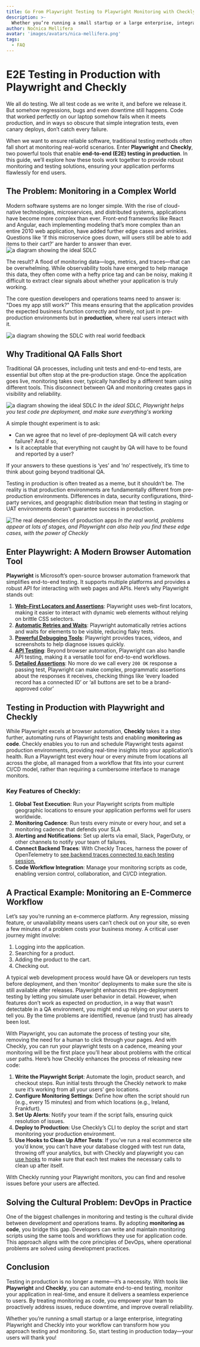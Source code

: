 ```yaml
---
title: Go From Playwright Testing to Playwright Monitoring with Checkly
description: >-
  Whether you’re running a small startup or a large enterprise, integrating Playwright and Checkly into your workflow can transform how you approach testing and monitoring. So, start testing in production today—your users will thank you!
author: Nočnica Mellifera
avatar: 'images/avatars/nica-mellifera.png'
tags:
  - FAQ
---
```

# E2E Testing in Production with Playwright and Checkly

We all do testing. We all test code as we write it, and before we release it. But somehow regressions, bugs and even downtime still happens. Code that worked perfectly on our laptop somehow fails when it meets production, and in ways so obscure that simple integration tests, even canary deploys, don’t catch every failure.

When we want to ensure reliable software, traditional testing methods often fall short at monitoring real-world scenarios. Enter **Playwright** and **Checkly**, two powerful tools that enable **end-to-end (E2E) testing in production**. In this guide, we’ll explore how these tools work together to provide robust monitoring and testing solutions, ensuring your application performs flawlessly for end users.

## The Problem: Monitoring in a Complex World

Modern software systems are no longer simple. With the rise of cloud-native technologies, microservices, and distributed systems, applications have become more complex than ever. Front-end frameworks like React and Angular, each implementing modeling that’s more complex than an entire 2010 web application, have added further edge cases and wrinkles. Questions like ‘if this microservice goes down, will users still be able to add items to their cart?’ are harder to answer than ever.
![a diagram showing the ideal SDLC](/guides/images/testing-to-monitoring-01.png)


The result? A flood of monitoring data—logs, metrics, and traces—that can be overwhelming. While observability tools have emerged to help manage this data, they often come with a hefty price tag and can be noisy, making it difficult to extract clear signals about whether your application is truly working.

The core question developers and operations teams need to answer is: "Does my app still work?" This means ensuring that the application provides the expected business function correctly and timely, not just in pre-production environments but in **production**, where real users interact with it.

![a diagram showing the SDLC with real world feedback](/guides/images/testing-to-monitoring-02.png)


## Why Traditional QA Falls Short

Traditional QA processes, including unit tests and end-to-end tests, are essential but often stop at the pre-production stage. Once the application goes live, monitoring takes over, typically handled by a different team using different tools. This disconnect between QA and monitoring creates gaps in visibility and reliability.

![a diagram showing the ideal SDLC](/guides/images/testing-to-monitoring-03.png)
*In the ideal SDLC, Playwright helps you test code pre deployment, and make sure everything's working*

A simple thought experiment is to ask:

- Can we agree that no level of pre-deployment QA will catch every failure? And if so,
- Is it acceptable that everything not caught by QA will have to be found and reported by a user?

If your answers to these questions is ‘yes’ and ‘no’ respectively, it’s time to think about going beyond traditional QA.

Testing in production is often treated as a meme, but it shouldn’t be. The reality is that production environments are fundamentally different from pre-production environments. Differences in data, security configurations, third-party services, and geographic distribution mean that testing in staging or UAT environments doesn’t guarantee success in production.

![The real dependencies of production apps](/guides/images/testing-to-monitoring-04.png)
*In the real world, problems appear at lots of stages, and Playwright can also help you find these edge cases, with the power of Checkly*

## Enter Playwright: A Modern Browser Automation Tool

**Playwright** is Microsoft’s open-source browser automation framework that simplifies end-to-end testing. It supports multiple platforms and provides a robust API for interacting with web pages and APIs. Here’s why Playwright stands out:

1. [**Web-First Locators and Assertions**](https://www.checklyhq.com/learn/playwright/selectors/): Playwright uses web-first locators, making it easier to interact with dynamic web elements without relying on brittle CSS selectors.
2. [**Automatic Retries and Waits**](https://www.checklyhq.com/learn/playwright/waits-and-timeouts/): Playwright automatically retries actions and waits for elements to be visible, reducing flaky tests.
3. [**Powerful Debugging Tools**](https://www.checklyhq.com/learn/playwright/debugging/): Playwright provides traces, videos, and screenshots to help diagnose issues quickly.
4. [**API Testing**](https://www.checklyhq.com/learn/playwright/testing-apis/): Beyond browser automation, Playwright can also handle API testing, making it a versatile tool for end-to-end workflows.
5. [**Detailed Assertions**](https://www.checklyhq.com/learn/playwright/assertions/): No more do we call every `200 OK` response a passing test, Playwright can make complex, programmatic assertions about the responses it receives, checking things like ‘every loaded record has a connected ID’ or ‘all buttons are set to be a brand-approved color’ 


## Testing in Production with Playwright and Checkly

While Playwright excels at browser automation, **Checkly** takes it a step further, automating runs of Playwright tests and enabling **monitoring as code**. Checkly enables you to run and schedule Playwright tests against production environments, providing real-time insights into your application’s health. Run a Playwright test every hour or every minute from locations all across the globe, all managed from a workflow that fits into your current CI/CD model, rather than requiring a cumbersome interface to manage monitors.

### Key Features of Checkly:

1. **Global Test Execution**: Run your Playwright scripts from multiple geographic locations to ensure your application performs well for users worldwide.
2. **Monitoring Cadence**: Run tests every minute or every hour, and set a monitoring cadence that defends your SLA
3. **Alerting and Notifications**: Set up alerts via email, Slack, PagerDuty, or other channels to notify your team of failures.
4. **Connect Backend Traces**: With Checkly Traces, harness the power of OpenTelemetry to [see backend traces connected to each testing session.](https://www.checklyhq.com/docs/traces-open-telemetry/)
5. **Code Workflow Integration**: Manage your monitoring scripts as code, enabling version control, collaboration, and CI/CD integration.


## A Practical Example: Monitoring an E-Commerce Workflow

Let’s say you’re running an e-commerce platform. Any regression, missing feature, or unavailability means users can’t check out on your site, so even a few minutes of a problem costs your business money. A critical user journey might involve:

1. Logging into the application.
2. Searching for a product.
3. Adding the product to the cart.
4. Checking out.

A typical web development process would have QA or developers run tests before deployment, and then ‘monitor’ deployments to make sure the site is still available after releases. Playwright enhances this pre-deployment testing by letting you simulate user behavior in detail. However, when features don’t work as expected on production, in a way that wasn’t detectable in a QA environment, you might end up relying on your users to tell you. By the time problems are identified, revenue (and trust) has already been lost.

With Playwright, you can automate the process of testing your site, removing the need for a human to click through your pages. And with Checkly, you can run your playwright tests on a cadence, meaning your monitoring will be the first place you’ll hear about problems with the critical user paths. Here’s how Checkly enhances the process of releasing new code:

1. **Write the Playwright Script**: Automate the login, product search, and checkout steps. Run initial tests through the Checkly network to make sure it’s working from all your users’ geo locations.
2. **Configure Monitoring Settings**: Define how often the script should run (e.g., every 15 minutes) and from which locations (e.g., Ireland, Frankfurt).
3. **Set Up Alerts**: Notify your team if the script fails, ensuring quick resolution of issues.
4. **Deploy to Production**: Use Checkly’s CLI to deploy the script and start monitoring your production environment.
5. **Use Hooks to Clean Up After Tests**: If you’ve run a real ecommerce site you’d know, you can’t have your database clogged with test run data, throwing off your analytics, but with Checkly and playwright you can [use hooks](https://www.checklyhq.com/docs/browser-checks/playwright-test/#hooks) to make sure that each test makes the necessary calls to clean up after itself.

With Checkly running your Playwright monitors, you can find and resolve issues before your users are affected.


## Solving the Cultural Problem: DevOps in Practice

One of the biggest challenges in monitoring and testing is the cultural divide between development and operations teams. By adopting **monitoring as code**, you bridge this gap. Developers can write and maintain monitoring scripts using the same tools and workflows they use for application code. This approach aligns with the core principles of DevOps, where operational problems are solved using development practices.

## Conclusion

Testing in production is no longer a meme—it’s a necessity. With tools like **Playwright** and **Checkly**, you can automate end-to-end testing, monitor your application in real-time, and ensure it delivers a seamless experience to users. By treating monitoring as code, you empower your team to proactively address issues, reduce downtime, and improve overall reliability.

Whether you’re running a small startup or a large enterprise, integrating Playwright and Checkly into your workflow can transform how you approach testing and monitoring. So, start testing in production today—your users will thank you!